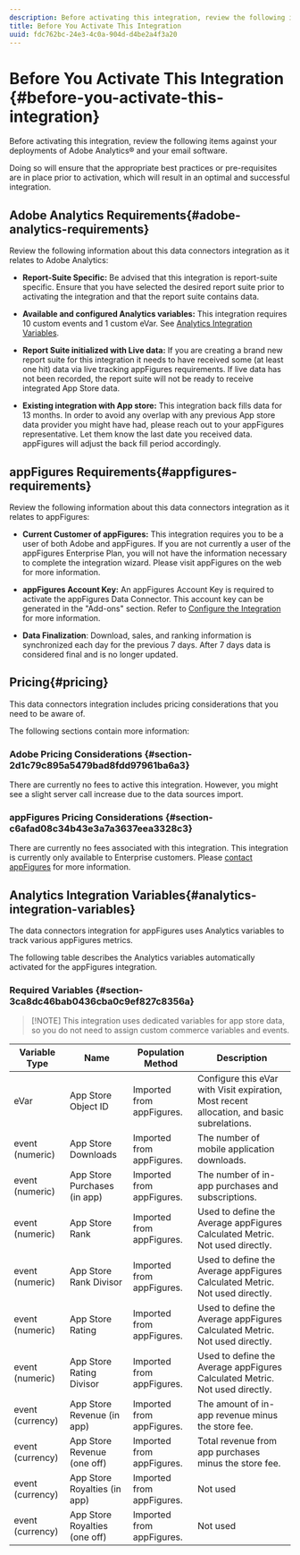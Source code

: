 ```yaml
---
description: Before activating this integration, review the following items against your deployments of Adobe Analytics® and your email software.
title: Before You Activate This Integration
uuid: fdc762bc-24e3-4c0a-904d-d4be2a4f3a20
---
```


# Before You Activate This Integration {#before-you-activate-this-integration}

Before activating this integration, review the following items against your deployments of Adobe Analytics® and your email software.

Doing so will ensure that the appropriate best practices or pre-requisites are in place prior to activation, which will result in an optimal and successful integration.

## Adobe Analytics Requirements{#adobe-analytics-requirements}

Review the following information about this data connectors integration as it relates to Adobe Analytics:

* **Report-Suite Specific:** Be advised that this integration is report-suite specific. Ensure that you have selected the desired report suite prior to activating the integration and that the report suite contains data.
* **Available and configured Analytics variables:** This integration requires 10 custom events and 1 custom eVar. See [Analytics Integration Variables](appfigures-before-activation.md#analytics-integration-variables).

* **Report Suite initialized with Live data:** If you are creating a brand new report suite for this integration it needs to have received some (at least one hit) data via live tracking appFigures requirements. If live data has not been recorded, the report suite will not be ready to receive integrated App Store data.

* **Existing integration with App store:** This integration back fills data for 13 months. In order to avoid any overlap with any previous App store data provider you might have had, please reach out to your appFigures representative. Let them know the last date you received data. appFigures will adjust the back fill period accordingly.

## appFigures Requirements{#appfigures-requirements}

Review the following information about this data connectors integration as it relates to appFigures:

* **Current Customer of appFigures:** This integration requires you to be a user of both Adobe and appFigures. If you are not currently a user of the appFigures Enterprise Plan, you will not have the information necessary to complete the integration wizard. Please visit appFigures on the web for more information.
* **appFigures Account Key:** An appFigures Account Key is required to activate the appFigures Data Connector. This account key can be generated in the "Add-ons" section. Refer to [Configure the Integration](../appfigures-overview/t-appfigures-integration.md) for more information.

* **Data Finalization**: Download, sales, and ranking information is synchronized each day for the previous 7 days. After 7 days data is considered final and is no longer updated.

## Pricing{#pricing}

This data connectors integration includes pricing considerations that you need to be aware of.

The following sections contain more information:

### Adobe Pricing Considerations {#section-2d1c79c895a5479bad8fdd97961ba6a3}

There are currently no fees to active this integration. However, you might see a slight server call increase due to the data sources import.

### appFigures Pricing Considerations {#section-c6afad08c34b43e3a7a3637eea3328c3}

There are currently no fees associated with this integration. This integration is currently only available to Enterprise customers. Please [contact appFigures](https://appfigures.com/support/contact) for more information.

## Analytics Integration Variables{#analytics-integration-variables}

The data connectors integration for appFigures uses Analytics variables to track various appFigures metrics.

The following table describes the Analytics variables automatically activated for the appFigures integration.

### Required Variables {#section-3ca8dc46bab0436cba0c9ef827c8356a}

> [!NOTE] This integration uses dedicated variables for app store data, so you do not need to assign custom commerce variables and events.

|  Variable Type  | Name  | Population Method  | Description  |
|---|---|---|---|
|  eVar  | App Store Object ID  | Imported from appFigures.  | Configure this eVar with Visit expiration, Most recent allocation, and basic subrelations.  |
|  event (numeric)  | App Store Downloads  | Imported from appFigures.  | The number of mobile application downloads.  |
|  event (numeric)  | App Store Purchases (in app)  | Imported from appFigures.  | The number of in-app purchases and subscriptions.  |
|  event (numeric)  | App Store Rank  | Imported from appFigures.  | Used to define the Average appFigures Calculated Metric. Not used directly.  |
|  event (numeric)  | App Store Rank Divisor  | Imported from appFigures.  | Used to define the Average appFigures Calculated Metric. Not used directly.  |
|  event (numeric)  | App Store Rating  | Imported from appFigures.  | Used to define the Average appFigures Calculated Metric. Not used directly.  |
|  event (numeric)  | App Store Rating Divisor  | Imported from appFigures.  | Used to define the Average appFigures Calculated Metric. Not used directly.  |
|  event (currency)  | App Store Revenue (in app)  | Imported from appFigures.  | The amount of in-app revenue minus the store fee.  |
|  event (currency)  | App Store Revenue (one off)  | Imported from appFigures.  | Total revenue from app purchases minus the store fee.  |
|  event (currency)  | App Store Royalties (in app)  | Imported from appFigures.  | Not used  |
|  event (currency)  | App Store Royalties (one off)  | Imported from appFigures.  | Not used  |
